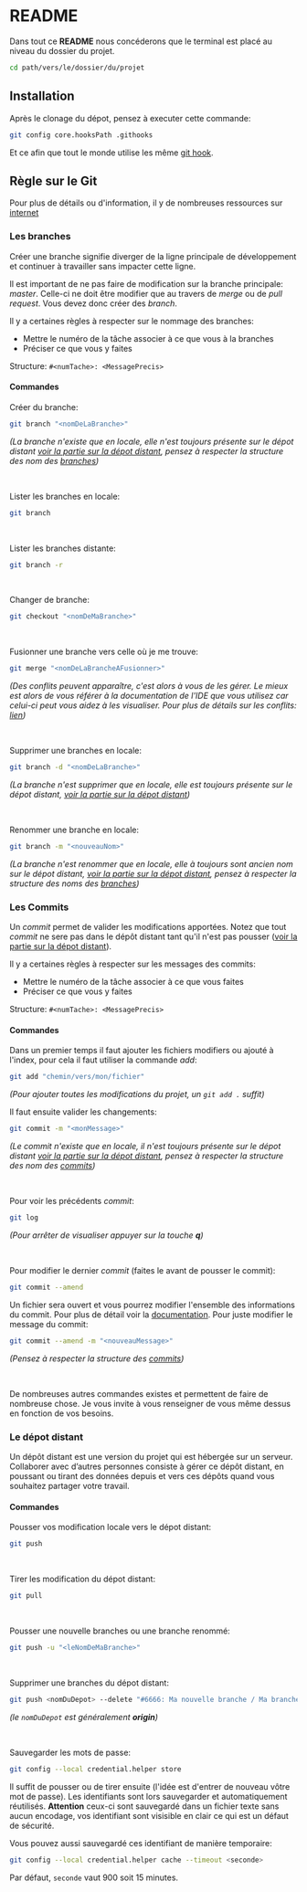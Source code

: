 # README

Dans tout ce __README__ nous concéderons que le terminal est placé au niveau du dossier du projet.
```bash
cd path/vers/le/dossier/du/projet
```

## Installation

Après le clonage du dépot, pensez à executer cette commande:
```bash
git config core.hooksPath .githooks
```
Et ce afin que tout le monde utilise les même [git hook](https://www.atlassian.com/git/tutorials/git-hooks).

## Règle sur le Git

Pour plus de détails ou d'information, il y de nombreuses ressources sur [internet](https://www.atlassian.com/fr/git/tutorials/learn-git-with-bitbucket-cloud)

### Les branches

Créer une branche signifie diverger de la ligne principale de développement et continuer à travailler sans impacter cette ligne.

Il est important de ne pas faire de modification sur la branche principale: _master_. Celle-ci ne doit être modifier que au travers de _merge_ ou de _pull request_. Vous devez donc créer des _branch_.

Il y a certaines règles à respecter sur le nommage des branches:
* Mettre le numéro de la tâche associer à ce que vous à la branches
* Préciser ce que vous y faites

Structure: ```#<numTache>: <MessagePrecis>```

#### Commandes

Créer du branche:
```bash
git branch "<nomDeLaBranche>"
```
_(La branche n'existe que en locale, elle n'est toujours présente sur le dépot distant [voir la partie sur la dépot distant](#le-dépot-distant), pensez à respecter la structure des nom des [branches](#les-branches))_

&nbsp;

Lister les branches en locale:
```bash
git branch
```

&nbsp;

Lister les branches distante:
```bash
git branch -r
```

&nbsp;

Changer de branche:
```bash
git checkout "<nomDeMaBranche>"
```

&nbsp;

Fusionner une branche vers celle où je me trouve:
```bash
git merge "<nomDeLaBrancheAFusionner>"
```
_(Des conflits peuvent apparaître, c'est alors à vous de les gérer. Le mieux est alors de vous référer à la documentation de l'IDE que vous utilisez car celui-ci peut vous aidez à les visualiser. Pour plus de détails sur les conflits: [lien](https://www.atlassian.com/fr/git/tutorials/using-branches/merge-conflicts))_

&nbsp;

Supprimer une branches en locale:
```bash
git branch -d "<nomDeLaBranche>"
```
_(La branche n'est supprimer que en locale, elle est toujours présente sur le dépot distant, [voir la partie sur la dépot distant](#le-dépot-distant))_

&nbsp;

Renommer une branche en locale:
```bash
git branch -m "<nouveauNom>"
```
_(La branche n'est renommer que en locale, elle à toujours sont ancien nom sur le dépot distant, [voir la partie sur la dépot distant](#le-dépot-distant), pensez à respecter la structure des noms des [branches](#les-branches))_


### Les Commits

Un _commit_ permet de valider les modifications apportées. Notez que tout _commit_ ne sere pas dans le dépôt distant tant qu'il n'est pas pousser ([voir la partie sur la dépot distant](#le-dépot-distant)).

Il y a certaines règles à respecter sur les messages des commits:
* Mettre le numéro de la tâche associer à ce que vous faites
* Préciser ce que vous y faites

Structure: ```#<numTache>: <MessagePrecis>```

#### Commandes

Dans un premier temps il faut ajouter les fichiers modifiers ou ajouté à l'index, pour cela il faut utiliser la commande _add_:
```bash
git add "chemin/vers/mon/fichier"
```
_(Pour ajouter toutes les modifications du projet, un ```git add .``` suffit)_

Il faut ensuite valider les changements:
```bash
git commit -m "<monMessage>"
```
_(Le commit n'existe que en locale, il n'est toujours présente sur le dépot distant [voir la partie sur la dépot distant](#le-dépot-distant), pensez à respecter la structure des nom des [commits](#les-commits))_

&nbsp;

Pour voir les précédents _commit_:
```bash
git log
```
_(Pour arrêter de visualiser appuyer sur la touche __q__)_

&nbsp;

Pour modifier le dernier _commit_ (faites le avant de pousser le commit):
```bash
git commit --amend
```
Un fichier sera ouvert et vous pourrez modifier l'ensemble des informations du commit. Pour plus de détail voir la [documentation](https://www.atlassian.com/fr/git/tutorials/rewriting-history).
Pour juste modifier le message du commit:
```bash
git commit --amend -m "<nouveauMessage>"
```
_(Pensez à respecter la structure des [commits](#les-commits))_

&nbsp;

De nombreuses autres commandes existes et permettent de faire de nombreuse chose. Je vous invite à vous renseigner de vous même dessus en fonction de vos besoins.

### Le dépot distant

Un dépôt distant est une version du projet qui est hébergée sur un serveur. Collaborer avec d’autres personnes consiste à gérer ce dépôt distant, en poussant ou tirant des données depuis et vers ces dépôts quand vous souhaitez partager votre travail.

#### Commandes

Pousser vos modification locale vers le dépot distant:
```bash
git push
```

&nbsp;

Tirer les modification du dépot distant:
```bash
git pull
```

&nbsp;

Pousser une nouvelle branches ou une branche renommé:
```bash
git push -u "<leNomDeMaBranche>"
```

&nbsp;

Supprimer une branches du dépot distant:
```bash
git push <nomDuDepot> --delete "#6666: Ma nouvelle branche / Ma branche renommé"
```
_(le ```nomDuDepot``` est généralement __origin__)_

&nbsp;

Sauvegarder les mots de passe:
```bash
git config --local credential.helper store
```
Il suffit de pousser ou de tirer ensuite (l'idée est d'entrer de nouveau vôtre mot de passe). Les identifiants sont lors sauvegarder et automatiquement réutilisés. __Attention__ ceux-ci sont sauvegardé dans un fichier texte sans aucun encodage, vos identifiant sont visisible en clair ce qui est un défaut de sécurité.

Vous pouvez aussi sauvegardé ces identifiant de manière temporaire:
```bash
git config --local credential.helper cache --timeout <seconde>
```
Par défaut, ```seconde``` vaut 900 soit 15 minutes.
